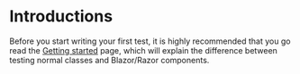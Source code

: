 # Introductions

Before you start writing your first test, it is highly recommended that you go read the [Getting started](/docs/getting-started.html) page, which will explain the difference between testing normal classes and Blazor/Razor components.
